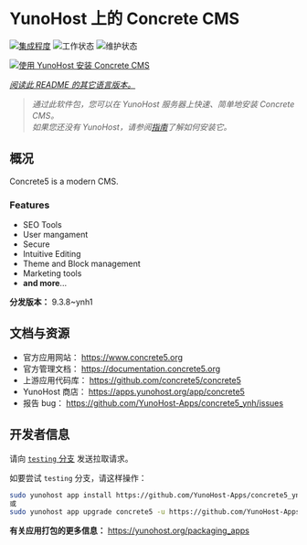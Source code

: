 <!--
注意：此 README 由 <https://github.com/YunoHost/apps/tree/master/tools/readme_generator> 自动生成
请勿手动编辑。
-->

# YunoHost 上的 Concrete CMS

[![集成程度](https://apps.yunohost.org/badge/integration/concrete5)](https://ci-apps.yunohost.org/ci/apps/concrete5/)
![工作状态](https://apps.yunohost.org/badge/state/concrete5)
![维护状态](https://apps.yunohost.org/badge/maintained/concrete5)

[![使用 YunoHost 安装 Concrete CMS](https://install-app.yunohost.org/install-with-yunohost.svg)](https://install-app.yunohost.org/?app=concrete5)

*[阅读此 README 的其它语言版本。](./ALL_README.md)*

> *通过此软件包，您可以在 YunoHost 服务器上快速、简单地安装 Concrete CMS。*  
> *如果您还没有 YunoHost，请参阅[指南](https://yunohost.org/install)了解如何安装它。*

## 概况

Concrete5 is a modern CMS.

### Features

* SEO Tools
* User mangament
* Secure
* Intuitive Editing
* Theme and Block management
* Marketing tools
* **and more**...


**分发版本：** 9.3.8~ynh1
## 文档与资源

- 官方应用网站： <https://www.concrete5.org>
- 官方管理文档： <https://documentation.concrete5.org>
- 上游应用代码库： <https://github.com/concrete5/concrete5>
- YunoHost 商店： <https://apps.yunohost.org/app/concrete5>
- 报告 bug： <https://github.com/YunoHost-Apps/concrete5_ynh/issues>

## 开发者信息

请向 [`testing` 分支](https://github.com/YunoHost-Apps/concrete5_ynh/tree/testing) 发送拉取请求。

如要尝试 `testing` 分支，请这样操作：

```bash
sudo yunohost app install https://github.com/YunoHost-Apps/concrete5_ynh/tree/testing --debug
或
sudo yunohost app upgrade concrete5 -u https://github.com/YunoHost-Apps/concrete5_ynh/tree/testing --debug
```

**有关应用打包的更多信息：** <https://yunohost.org/packaging_apps>
